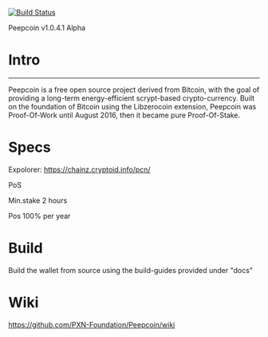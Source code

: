 [![Build Status](https://travis-ci.com/PXN-Foundation/Peepcoin.svg?branch=master)](https://travis-ci.com/PXN-Foundation/Peepcoin)

Peepcoin v1.0.4.1 Alpha

# Intro
-----
Peepcoin is a free open source project derived from Bitcoin, with the goal of providing a long-term energy-efficient scrypt-based crypto-currency. Built on the foundation of Bitcoin using the Libzerocoin extension, Peepcoin was Proof-Of-Work until August 2016, then it became pure Proof-Of-Stake. 

# Specs

Expolorer:
https://chainz.cryptoid.info/pcn/

PoS

Min.stake 2 hours

Pos 100% per year

# Build
Build the wallet from source using the build-guides provided under "docs"


# Wiki
https://github.com/PXN-Foundation/Peepcoin/wiki
